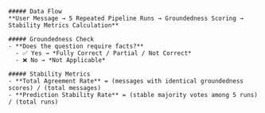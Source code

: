 
    ##### Data Flow
    **User Message → 5 Repeated Pipeline Runs → Groundedness Scoring → Stability Metrics Calculation**

    ##### Groundedness Check
    - **Does the question require facts?**
      - ✅ Yes → *Fully Correct / Partial / Not Correct*
      - ❌ No → *Not Applicable*

    ##### Stability Metrics
    - **Total Agreement Rate** = (messages with identical groundedness scores) / (total messages)
    - **Prediction Stability Rate** = (stable majority votes among 5 runs) / (total runs)
    